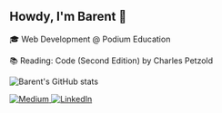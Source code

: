 <h2>Howdy, I'm Barent 👋</h2>
<p>
🎓  Web Development @ Podium Education
</p>
<p>
 📚 Reading: Code (Second Edition) by Charles Petzold
</p>

![Barent's GitHub stats](https://github-readme-stats.vercel.app/api?username=blangwell&show_icons=true&theme=dracula)

<!-- <h3>Me Elsewhere</h3> -->
<a href="https://blangwell.medium.com/" target="_blank">
 <img alt="Medium" src="https://img.shields.io/badge/Medium-12100E?style=for-the-badge&logo=medium&logoColor=white"/>
</a>
<a href="http://linkedin.com/in/blangwell" target="_blank">
 <img alt="LinkedIn" src="https://img.shields.io/badge/linkedin-%230077B5.svg?style=for-the-badge&logo=linkedin&logoColor=white" /> 
</a>
<!-- <img src="https://visitor-badge.glitch.me/badge?page_id=blangwell.blangwell" alt="visitor badge"/> -->
